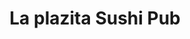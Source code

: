 ---
title: La plazita Sushi Pub
layout: 
slogan: 
web: 
categoria: Restaurante/Sushi
imagenes: ["/assets/img/directorio/laplazitasushi.webp"]
direccion: 
estado: Baja California
municipio: Rosarito
codigo: 22710
latitude: 
longitude: 
telefono: 
cocina: 
rango: $$
facebook: https://www.facebook.com/Laplazitasuhipub
instagram: https://www.instagram.com/laplazitasushipub?fbclid=IwAR0gJ7YNi1C49_gvB2GMLq27qBZpvqzBYU10QyYW3JmXyH9PtmYG09nPGVg
whatsapp: 
horariodeservicio: Miércoles a Domingo 1pm a 9pm
descripcion: Te brindamos el mejor servicio, Sushi, Mixología y Cerveza Artesanal ubicados en Pueblo Plaza

---